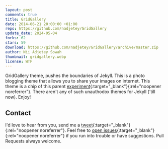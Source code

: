 ```yaml
---
layout: post
comments: true
title: GridGallery
date: 2014-06-21 20:00:00 +01:00
repo: https://github.com/nadjetey/GridGallery
update_date: 2024-05-04
forks: 62
stars: 59
download: https://github.com/nadjetey/GridGallery/archive/master.zip
author: Nii Adjetey Sowah
thumbnail: gridgallery.webp
license: WTF
---
```


GridGallery theme, pushes the boundaries of Jekyll. This is a photo blogging theme that allows you to share your images on internet. This theme is a chip of this parent [experiment](https://github.com/codrops/GridGallery){:target="_blank"}{:rel="noopener noreferrer"}. There aren't any of such unauthodox themes for Jekyll ('till now). Enjoy!

## Contact

I'd love to hear from you, send me a [tweet](https://twitter.com/_nadjetey){:target="_blank"}{:rel="noopener noreferrer"}. Feel free to [open issues](https://github.com/nadjetey/GridGallery/issues/new){:target="_blank"}{:rel="noopener noreferrer"} if you run into trouble or have suggestions. Pull Requests always welcome.
